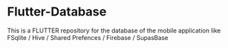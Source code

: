 # Flutter-Database
This is a FLUTTER repository for the database of the mobile application like FSqlite / Hive / Shared Prefences / Firebase / SupasBase
